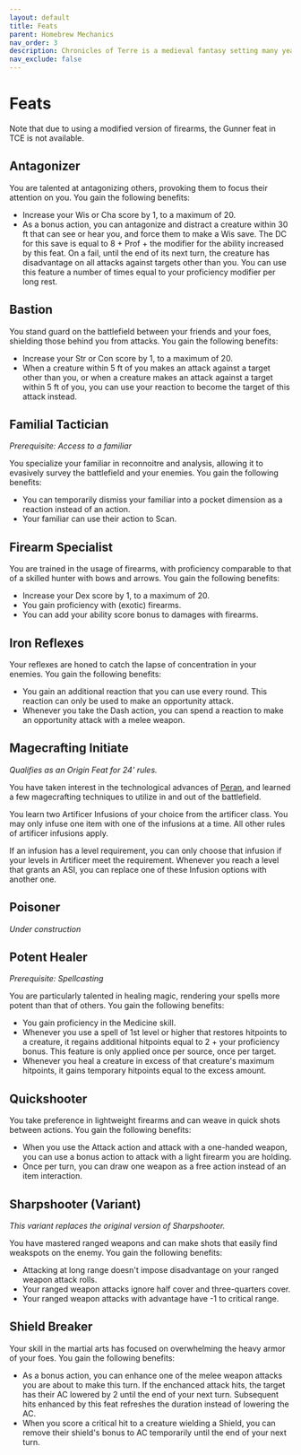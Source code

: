 ```yaml
---
layout: default
title: Feats
parent: Homebrew Mechanics
nav_order: 3
description: Chronicles of Terre is a medieval fantasy setting many years in the writing.
nav_exclude: false
---
```


# Feats

Note that due to using a modified version of firearms, the Gunner feat in TCE is not available.

## Antagonizer

You are talented at antagonizing others, provoking them to focus their attention on you. You gain the following benefits:
- Increase your Wis or Cha score by 1, to a maximum of 20.
- As a bonus action, you can antagonize and distract a creature within 30 ft that can see or hear you, and force them to make a Wis save. The DC for this save is equal to 8 + Prof + the modifier for the ability increased by this feat. On a fail, until the end of its next turn, the creature has disadvantage on all attacks against targets other than you. You can use this feature a number of times equal to your proficiency modifier per long rest.

## Bastion

You stand guard on the battlefield between your friends and your foes, shielding those behind you from attacks. You gain the following benefits:
- Increase your Str or Con score by 1, to a maximum of 20.
- When a creature within 5 ft of you makes an attack against a target other than you, or when a creature makes an attack against a target within 5 ft of you, you can use your reaction to become the target of this attack instead.

## Familial Tactician

*Prerequisite: Access to a familiar*

You specialize your familiar in reconnoitre and analysis, allowing it to evasively survey the battlefield and your enemies. You gain the following benefits:
- You can temporarily dismiss your familiar into a pocket dimension as a reaction instead of an action.
- Your familiar can use their action to Scan.

## Firearm Specialist

You are trained in the usage of firearms, with proficiency comparable to that of a skilled hunter with bows and arrows. You gain the following benefits:
- Increase your Dex score by 1, to a maximum of 20.
- You gain proficiency with (exotic) firearms.
- You can add your ability score bonus to damages with firearms.

## Iron Reflexes

Your reflexes are honed to catch the lapse of concentration in your enemies. You gain the following benefits:
- You gain an additional reaction that you can use every round. This reaction can only be used to make an opportunity attack.
- Whenever you take the Dash action, you can spend a reaction to make an opportunity attack with a melee weapon.

## Magecrafting Initiate

*Qualifies as an Origin Feat for 24' rules.*

You have taken interest in the technological advances of [Peran](../region/Peran), and learned a few magecrafting techniques to utilize in and out of the battlefield. 

You learn two Artificer Infusions of your choice from the artificer class. You may only infuse one item with one of the infusions at a time. All other rules of artificer infusions apply.

If an infusion has a level requirement, you can only choose that infusion if your levels in Artificer meet the requirement. Whenever you reach a level that grants an ASI, you can replace one of these Infusion options with another one.

## Poisoner

*Under construction*

## Potent Healer

*Prerequisite: Spellcasting*

You are particularly talented in healing magic, rendering your spells more potent than that of others. You gain the following benefits:
- You gain proficiency in the Medicine skill.
- Whenever you use a spell of 1st level or higher that restores hitpoints to a creature, it regains additional hitpoints equal to 2 + your proficiency bonus. This feature is only applied once per source, once per target.
- Whenever you heal a creature in excess of that creature's maximum hitpoints, it gains temporary hitpoints equal to the excess amount.

## Quickshooter

You take preference in lightweight firearms and can weave in quick shots between actions. You gain the following benefits:
- When you use the Attack action and attack with a one-handed weapon, you can use a bonus action to attack with a light firearm you are holding.
- Once per turn, you can draw one weapon as a free action instead of an item interaction.

## Sharpshooter (Variant)

*This variant replaces the original version of Sharpshooter.*

You have mastered ranged weapons and can make shots that easily find weakspots on the enemy. You gain the following benefits:
- Attacking at long range doesn't impose disadvantage on your ranged weapon attack rolls.
- Your ranged weapon attacks ignore half cover and three-quarters cover.
- Your ranged weapon attacks with advantage have -1 to critical range.

## Shield Breaker

Your skill in the martial arts has focused on overwhelming the heavy armor of your foes. You gain the following benefits:
- As a bonus action, you can enhance one of the melee weapon attacks you are about to make this turn. If the enchanced attack hits, the target has their AC lowered by 2 until the end of your next turn. Subsequent hits enhanced by this feat refreshes the duration instead of lowering the AC.
- When you score a critical hit to a creature wielding a Shield, you can remove their shield's bonus to AC temporarily until the end of your next turn.
